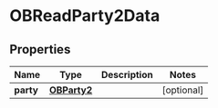 

# OBReadParty2Data

## Properties

Name | Type | Description | Notes
------------ | ------------- | ------------- | -------------
**party** | [**OBParty2**](OBParty2.md) |  |  [optional]



